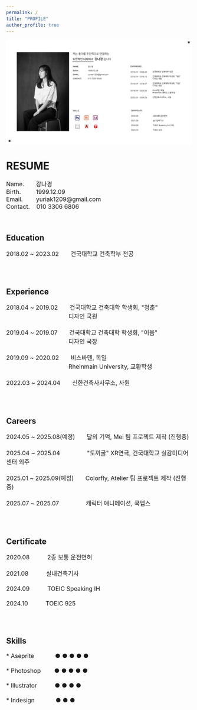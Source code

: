 ```yaml
---
permalink: /
title: "PROFILE"
author_profile: true
---
```


<img src='/images/2.png'>

<h1>RESUME</h1>


  
<p style="font-size: 16px;">Name.&nbsp;&nbsp;&nbsp;&nbsp;&nbsp;&nbsp;&nbsp;강나경<br>  
Birth.&nbsp;&nbsp;&nbsp;&nbsp;&nbsp;&nbsp;&nbsp;&nbsp;&nbsp;1999.12.09<br>  
Email.&nbsp;&nbsp;&nbsp;&nbsp;&nbsp;&nbsp;&nbsp;&nbsp;yuriak1209@gmail.com<br>  
Contact.&nbsp;&nbsp;&nbsp;&nbsp;010 3306 6806</p><br>

<h2>Education</h2>

  
<p style="font-size: 16px;">2018.02 ~ 2023.02&emsp;&emsp;건국대학교 건축학부 전공</p><br>
<br>

<h2>Experience</h2>

  
<p style="font-size: 16px; font-weight:normal;">2018.04 ~ 2019.02&emsp;&emsp;건국대학교 건축대학 학생회, "청춘"<br>
&emsp;&emsp;&emsp;&emsp;&emsp;&emsp;&emsp;&emsp;&nbsp;&nbsp;&emsp;&emsp;디자인 국원<br>  
<br>
2019.04 ~ 2019.07&emsp;&emsp;건국대학교 건축대학 학생회, "이음"<br>  
&emsp;&emsp;&emsp;&emsp;&emsp;&emsp;&emsp;&emsp;&nbsp;&emsp;&emsp;&nbsp;디자인 국장<br>  
<br>
2019.09 ~ 2020.02&emsp;&emsp;비스바덴, 독일</font><br>  
&emsp;&emsp;&emsp;&emsp;&emsp;&emsp;&emsp;&emsp;&emsp;&emsp;&nbsp;&nbsp;Rheinmain University, 교환학생<br>  
<br>
2022.03 ~ 2024.04&emsp;&emsp;신한건축사사무소, 사원</p><br>  
<br>

<h2>Careers</h2>


<p style="font-size: 16px; font-weight:normal;">2024.05 ~ 2025.08(예정)&emsp;&emsp;달의 기억, Mei 팀 프로젝트 제작 (진행중)<br>
<br>
2025.04 ~ 2025.04&emsp;&emsp;&emsp;&emsp;&nbsp;&nbsp;"토끼굴" XR연극, 건국대학교 실감미디어센터 외주<br>
<br>
2025.01 ~ 2025.09(예정)&emsp;&emsp;Colorfly, Atelier 팀 프로젝트 제작 (진행중)<br>
<br>  
2025.07 ~ 2025.07&emsp;&emsp;&emsp;&emsp;&nbsp;&nbsp;캐릭터 애니메이션, 쿡앱스</p><br>
<br>  

<h2>Certificate</h2>

<p style="font-size: 16px; font-weight:normal;">2020.08&emsp;&emsp;&emsp;2종 보통 운전면허<br>
<br>  
2021.08&emsp;&emsp;&emsp;실내건축기사</font><br>
<br>  
2024.09&emsp;&emsp;&emsp;TOEIC Speaking IH</font><br>
<br>  
2024.10&emsp;&emsp;&emsp;TOEIC 925</p><br>
<br>  

<h2>Skills</h2>

<p style="font-size: 16px; font-weight:normal;">
* Aseprite&emsp;&emsp;&emsp;&nbsp;&nbsp;● ● ● ● ● <br>
<br>  
* Photoshop&emsp;&emsp;&nbsp;● ● ● ● ● <br>
<br>  
* Illustrator&emsp;&emsp;&emsp;● ● ● ● <br>  
<br>  
* Indesign&emsp;&emsp;&emsp;&nbsp;&nbsp;● ● ● </p><br>  
<br>  
